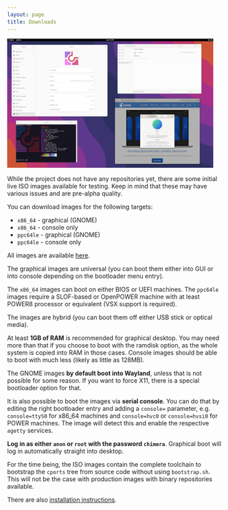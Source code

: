 ```yaml
---
layout: page
title: Downloads
---
```


[![Desktop screenshot thumbnail](/assets/thumb.png)](/assets/screenshot.png)

While the project does not have any repositories yet, there are some
initial live ISO images available for testing. Keep in mind that these
may have various issues and are pre-alpha quality.

You can download images for the following targets:

* `x86_64` - graphical (GNOME)
* `x86_64` - console only
* `ppc64le` - graphical (GNOME)
* `ppc64le` - console only

All images are available [here](https://ftp.octaforge.org/chimera/live).

The graphical images are universal (you can boot them either into GUI
or into console depending on the bootloader menu entry).

The `x86_64` images can boot on either BIOS or UEFI machines. The `ppc64le`
images require a SLOF-based or OpenPOWER machine with at least POWER8
processor or equivalent (VSX support is required).

The images are hybrid (you can boot them off either USB stick or optical
media).

At least **1GB of RAM** is recommended for graphical desktop. You may need
more than that if you choose to boot with the ramdisk option, as the whole
system is copied into RAM in those cases. Console images should be able to
boot with much less (likely as little as 128MB).

The GNOME images **by default boot into Wayland**, unless that is not
possible for some reason. If you want to force X11, there is a special
bootloader option for that.

It is also possible to boot the images via **serial console**. You can do
that by editing the right bootloader entry and adding a `console=` parameter,
e.g. `console=ttyS0` for x86_64 machines and `console=hvc0` or `console=hvsi0`
for POWER machines. The image will detect this and enable the respective
`agetty` services.

**Log in as either `anon` or `root` with the password `chimera`**. Graphical
boot will log in automatically straight into desktop.

For the time being, the ISO images contain the complete toolchain to bootstrap
the `cports` tree from source code without using `bootstrap.sh`. This will not
be the case with production images with binary repositories available.

There are also [installation instructions](/docs/installation).
